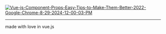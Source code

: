
<a href="https://ibb.co/x8NmxpL"><img src="https://i.ibb.co/Lh3QVLR/Vue-js-Component-Props-Easy-Tips-to-Make-Them-Better-2022-Google-Chrome-8-29-2024-12-00-03-PM.png" alt="Vue-js-Component-Props-Easy-Tips-to-Make-Them-Better-2022-Google-Chrome-8-29-2024-12-00-03-PM" border="0"></a>
<hr>
made with love in vue.js 
